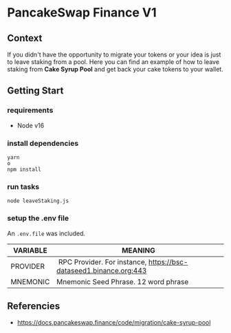 # PancakeSwap Finance V1 

## Context

If you didn't have the opportunity to migrate your tokens or your idea is just to leave staking from a pool. Here you can find an example of how to leave staking from **Cake Syrup Pool** and get back your cake tokens to your wallet.

## Getting Start

### requirements

- Node v16

### install dependencies

```
yarn
o
npm install
```

### run tasks

```
node leaveStaking.js
```

### setup the .env file

An `.env.file` was included. 

| VARIABLE | MEANING |
| ---- | ---- |
| PROVIDER | RPC Provider. For instance, https://bsc-dataseed1.binance.org:443 |
| MNEMONIC | Mnemonic Seed Phrase. 12 word phrase  | 

## Referencies

- https://docs.pancakeswap.finance/code/migration/cake-syrup-pool
